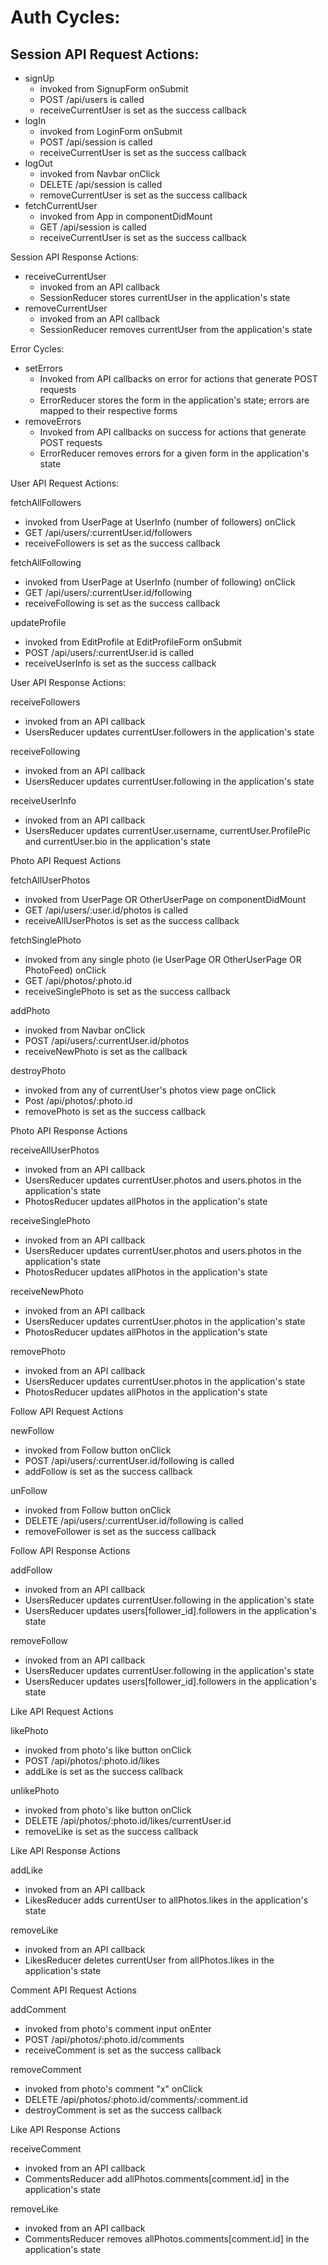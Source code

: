 # Auth Cycles:

## Session API Request Actions:
- signUp
  - invoked from SignupForm onSubmit
  - POST /api/users is called
  - receiveCurrentUser is set as the success callback
- logIn
  - invoked from LoginForm onSubmit
  - POST /api/session is called
  - receiveCurrentUser is set as the success callback
- logOut
  - invoked from Navbar onClick
  - DELETE /api/session is called
  - removeCurrentUser is set as the success callback
- fetchCurrentUser
  - invoked from App in componentDidMount
  - GET /api/session is called
  - receiveCurrentUser is set as the success callback

Session API Response Actions:
- receiveCurrentUser
  - invoked from an API callback
  - SessionReducer stores currentUser in the application's state
- removeCurrentUser
  - invoked from an API callback
  - SessionReducer removes currentUser from the application's state

Error Cycles:
- setErrors
  - Invoked from API callbacks on error for actions that generate POST requests
  - ErrorReducer stores the form in the application's state; errors are mapped to their respective forms
- removeErrors
  - Invoked from API callbacks on success for actions that generate POST requests
  - ErrorReducer removes errors for a given form in the application's state



User API Request Actions:

fetchAllFollowers
- invoked from UserPage at UserInfo (number of followers) onClick
- GET /api/users/:currentUser.id/followers
- receiveFollowers is set as the success callback

fetchAllFollowing
- invoked from UserPage at UserInfo (number of following) onClick
- GET /api/users/:currentUser.id/following
- receiveFollowing is set as the success callback

updateProfile
- invoked from EditProfile at EditProfileForm onSubmit
- POST /api/users/:currentUser.id is called
- receiveUserInfo is set as the success callback


User API Response Actions:

receiveFollowers
- invoked from an API callback
- UsersReducer updates currentUser.followers in the application's state

receiveFollowing
- invoked from an API callback
- UsersReducer updates currentUser.following in the application's state

receiveUserInfo
- invoked from an API callback
- UsersReducer updates currentUser.username, currentUser.ProfilePic and currentUser.bio in the application's state





Photo API Request Actions

fetchAllUserPhotos
- invoked from UserPage OR OtherUserPage on componentDidMount
- GET /api/users/:user.id/photos is called
- receiveAllUserPhotos is set as the success callback

fetchSinglePhoto
- invoked from any single photo (ie UserPage OR OtherUserPage OR PhotoFeed) onClick
- GET /api/photos/:photo.id
- receiveSinglePhoto is set as the success callback

addPhoto
- invoked from Navbar onClick
- POST /api/users/:currentUser.id/photos
- receiveNewPhoto is set as the callback

destroyPhoto
- invoked from any of currentUser's photos view page onClick
- Post /api/photos/:photo.id
- removePhoto is set as the success callback




Photo API Response Actions

receiveAllUserPhotos
- invoked from an API callback
- UsersReducer updates currentUser.photos and users.photos in the application's state
- PhotosReducer updates allPhotos in the application's state

receiveSinglePhoto
- invoked from an API callback
- UsersReducer updates currentUser.photos and users.photos in the application's state
- PhotosReducer updates allPhotos in the application's state

receiveNewPhoto
- invoked from an API callback
- UsersReducer updates currentUser.photos in the application's state
- PhotosReducer updates allPhotos in the application's state

removePhoto
- invoked from an API callback
- UsersReducer updates currentUser.photos in the application's state
- PhotosReducer updates allPhotos in the application's state




Follow API Request Actions

newFollow
- invoked from Follow button onClick
- POST /api/users/:currentUser.id/following is called
- addFollow is set as the success callback

unFollow
- invoked from Follow button onClick
- DELETE /api/users/:currentUser.id/following is called
- removeFollower is set as the success callback


Follow API Response Actions

addFollow
- invoked from an API callback
- UsersReducer updates currentUser.following in the application's state
- UsersReducer updates users[follower_id].followers in the application's state

removeFollow
- invoked from an API callback
- UsersReducer updates currentUser.following in the application's state
- UsersReducer updates users[follower_id].followers in the application's state



Like API Request Actions

likePhoto
- invoked from photo's like button onClick
- POST /api/photos/:photo.id/likes
- addLike is set as the success callback

unlikePhoto
- invoked from photo's like button onClick
- DELETE /api/photos/:photo.id/likes/currentUser.id
- removeLike is set as the success callback


Like API Response Actions

addLike
- invoked from an API callback
- LikesReducer adds currentUser to allPhotos.likes in the application's state

removeLike
- invoked from an API callback
- LikesReducer deletes currentUser from allPhotos.likes in the application's state



Comment API Request Actions

addComment
- invoked from photo's comment input onEnter
- POST /api/photos/:photo.id/comments
- receiveComment is set as the success callback

removeComment
- invoked from photo's comment "x" onClick
- DELETE /api/photos/:photo.id/comments/:comment.id
- destroyComment is set as the success callback


Like API Response Actions

receiveComment
- invoked from an API callback
- CommentsReducer add allPhotos.comments[comment.id] in the application's state

removeLike
- invoked from an API callback
- CommentsReducer removes allPhotos.comments[comment.id] in the application's state
